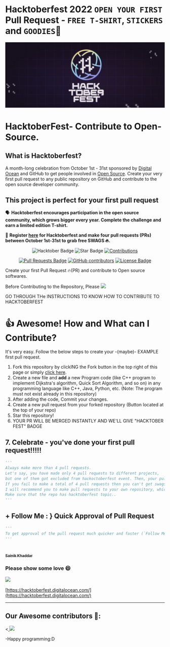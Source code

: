 # Hacktoberfest 2022 `OPEN YOUR FIRST` Pull Request - `FREE T-SHIRT`, `STICKERS` and `GOODIES`🎉
![Hacktoberfest 2021](static/logo.png)

# HacktoberFest- Contribute to Open-Source.

## What is Hacktoberfest?
A month-long celebration from October 1st - 31st sponsored by [Digital Ocean](https://hacktoberfest.digitalocean.com/) and GitHub to get people involved in [Open Source](https://github.com/open-source). Create your very first pull request to any public repository on GitHub and contribute to the open source developer community.

## This project is perfect for your first pull request

🗣 **Hacktoberfest encourages participation in the open source community, which grows bigger every year. Complete the challenge and earn a limited edition T-shirt.**

📢 **Register [here](https://hacktoberfest.digitalocean.com) for Hacktoberfest and make four pull requests (PRs) between October 1st-31st to grab free SWAGS 🔥.**

<div align="center">

<img src="https://img.shields.io/badge/hacktoberfest-2022-blueviolet" alt="Hacktober Badge"/>
 <img src="https://img.shields.io/static/v1?label=%F0%9F%8C%9F&message=If%20Useful&style=style=flat&color=BC4E99" alt="Star Badge"/>
 <a href="https://github.com/sainik-khaddar" ><img src="https://img.shields.io/badge/Contributions-welcome-violet.svg?style=flat&logo=git" alt="Contributions" /></a>

<a href="https://github.com/sainik-khaddar/MY-LEETCODE-SOLUTIONS/pulls"><img src="https://img.shields.io/github/issues-pr/sainik-khaddar/MY-LEETCODE-SOLUTIONS" alt="Pull Requests Badge"/></a>
<a href="https://github.com/sainik-khaddar/MY-LEETCODE-SOLUTIONS/graphs/contributors"><img alt="GitHub contributors" src="https://img.shields.io/github/contributors/sainik-khaddar/MY-LEETCODE-SOLUTIONS?color=2b9348"></a>
<a href="https://github.com/sainik-khaddar/MY-LEETCODE-SOLUTIONS/blob/master/LICENSE"><img src="https://img.shields.io/github/license/sainik-khaddar/MY-LEETCODE-SOLUTIONS?color=2b9348" alt="License Badge"/></a>

</div>

Create your first Pull Request 🔥(PR) and contribute to Open source softwares.

Before Contributing to the Repository, Please <a href="https://github.com/sainik-khaddar" aria-label="Follow @sainik-khaddar on GitHub"><img  src="https://img.shields.io/static/v1?label=FOLLOW&message=SAINIK&color=brightgreen"  />
</a>

GO THROUGH THe INSTRUCTIONS TO KNOW HOW TO CONTRIBUTE TO HACKTOBERFEST


# 👍 Awesome! How and What can I Contribute? 
It's very easy. Follow the below steps to create your -(maybe)- EXAMPLE first pull request.
1. Fork this repository by clickING the Fork button in the top right of this page or simply [click here](https://github.com/sainik-khaddar/MY-LEETCODE-SOLUTIONS/fork).
2. Create a new file and **add** a new Program code (like C++ program to implement Dijkstra's algorithm, Quick Sort Algorithm, and so on) in any programming language like C++, Java, Python, etc.  (Note: The program must not exist already in this repository)
3. After adding the code, Commit your changes.
4. Create a new pull request from your forked repository (Button located at the top of your repo)
5. Star this repository!
6. YOUR PR WILL BE MERGED INSTANTLY AND WE'LL GIVE "HACKTOBER FEST" BADGE



## 7. Celebrate - you've done your first pull request!!!!!

```py
'''
Always make more than 4 pull requests.
Let's say, you have made only 4 pull requests to different projects,
but one of them got excluded from hackoctoberfest event. Then, your pull request is no longer counted and you have remaining 3 valid pull requests (if these projects are not excluded).
If you fail to make a total of 4 pull requests then you can't get swags or t-shirts.
I will recommend you to make pull requests to your own repository, which is the safest option for you..
Make sure that the repo has hacktoberfest topic..
'''
```

## + Follow Me : } Quick Approval of Pull Request

```py
'''
To get approval of the pull request much quicker and faster (`Follow Me`)🚀
'''
```

<tr><td align="center"><a href="https://github.com/sainik-khaddar"><kbd><img src="https://avatars3.githubusercontent.com/sainik-khaddar?size=100" width="100px;" alt=""/></kbd><br /><sub><b>Sainik Khaddar</b></sub></a><br /></td>
</tr>

### Please show some love 😄 
<a href="https://github.com/sainik-khaddar" aria-label="Follow @sainik-khaddar on GitHub"><img  src="https://img.shields.io/badge/Follow@sainik-khaddar-pink?style=for-the-badge"  />
</a>
<br>

[https://hacktoberfest.digitalocean.com/](https://hacktoberfest.digitalocean.com/)

***

## Our Awesome contributors 🤩:
<<a href="https://github.com/sainik-khaddar/MY-LEETCODE-SOLUTIONS/graphs/contributors">
   <img src="https://contributors-img.web.app/image?repo=sainik-khaddar/MY-LEETCODE-SOLUTIONS&max=500" />
  <!-- <img src="https://contrib.rocks/image?repo=Korak-Sengupta/MY-LEETCODE-SOLUTIONS" /> -->
</a>

-Happy programming:D
